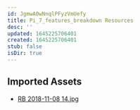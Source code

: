 ```yaml
---
id: JgmwA0wNnqlPFyzVmUefy
title: Pi_7_features_breakdown Resources
desc: ''
updated: 1645225706401
created: 1645225706401
stub: false
isDir: true
---
```

## Imported Assets
- [RB 2018-11-08 14.jpg](/assets/rb-2018-11-08-14-AhAUpn4OaFKU.jpg)
